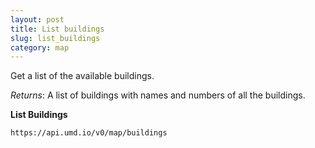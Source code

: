 ```yaml
---
layout: post
title: List buildings
slug: list_buildings
category: map
---
```


Get a list of the available buildings.

*Returns*: A list of buildings with names and numbers of all the buildings.

<!-- EXAMPLE -->
**List Buildings**

`https://api.umd.io/v0/map/buildings`

<!-- END -->